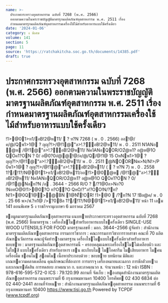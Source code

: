 ```yaml
---
name: >-
  ประกาศกระทรวงอุตสาหกรรม ฉบับที่ 7268 (พ.ศ. 2566)
  ออกตามความในพระราชบัญญัติมาตรฐานผลิตภัณฑ์อุตสาหกรรม พ.ศ. 2511 เรื่อง
  กำหนดมาตรฐานผลิตภัณฑ์อุตสาหกรรมเครื่องใช้ไม้สำหรับอาหารแบบใช้ครั้งเดียว
date: '2024-01-06'
category: ง พิเศษ
volume: 141
section: 5
page: 11
source: 'https://ratchakitcha.soc.go.th/documents/14385.pdf'
draft: true
---
```


# ประกาศกระทรวงอุตสาหกรรม ฉบับที่ 7268 (พ.ศ. 2566) ออกตามความในพระราชบัญญัติมาตรฐานผลิตภัณฑ์อุตสาหกรรม พ.ศ. 2511 เรื่อง กำหนดมาตรฐานผลิตภัณฑ์อุตสาหกรรมเครื่องใช้ไม้สำหรับอาหารแบบใช้ครั้งเดียว

!1>@01>ท1/อB!2@ห11/  ? ท?N 7268 ( พ . 0 . 2566) ออ!@/ค/@/Qพ1>1@ ? ญญ?!>/@!1@"ล>!.?์อB!2@ห11/ พ . 0 . 2511 N1ANอ ํ@ห /@!1@"ล>!.?์อB!2@ห11/ Nค1ANอQOR/O2ํ@ห1? อ@ห@1O QOค1?ON ? 0/ อ@0?0อํ@@!@/ค/@/Q/@!1@ 15 OหNพ1>1@ ? ญญ?!>/@!1@"ล>!.?์อB!2@ห11/ พ . 0 . 2511 @NOORNพ>N/N!>/P 0พ1>1@ ? ญญ?!>/@!1@"ล>!.?์อB!2@ห11/ (  ? ท?N 7) พ . 0 . 2558 1?/!1?/N@@11>ท1/อB!2@ห11/ออ!1>@0ํ@ห /@!1@"ล>!.?์อB!2@ห11/ Nค1ANอQOR/O2ํ@ห1? อ@ห@1O QOค1?ON ? 0/ /@!1@Nลท?N /อ . 3644 - 2566 R/O ? /?1@0ล>Nอ?0 !NอทO@0!1>@0?O ท?O?O QหO/?"ล!?OO!N/?ท?N!1>@0Q1@>@BN 1@N!็!OR! !1>@0  /?ท?N 17 !Bล@ค/ พ . 0 . 25 66 พ>/พ์.?ท1@ />?0Bล 1?/!1?/N@@11>ท1/อB!2@ห11/ หน้า 11 เลม 141 ตอนพิเศษ 5 ง ราชกิจจานุเบกษา 6 มกราคม 2567

ขอมูลมาตรฐานผลิตภัณฑอุตสาหกรรม แนบทายประกาศกระทรวงอุตสาหกรรม ฉบับที่ 7268 (พ.ศ. 2566) ชื่อมาตรฐาน : เครื่องใชไมสําหรับอาหารแบบใชครั้งเดียว SINGLE-USE WOOD UTENSILS FOR FOOD มาตรฐานเลขที่ : มอก. 3644−2566 ผู้จัดทํา : สํานักงานมาตรฐานผลิตภัณฑอุตสาหกรรม กรรมการวิชาการ : คณะกรรมการวิชาการรายสาขา คณะที่ 70 ผลิตภัณฑนวัตกรรม คณะผู้จัดทํารางมาตรฐาน เครื่องใชไมแบบใชครั้งเดียวสําหรับอาหาร ขอบขาย : มาตรฐานผลิตภัณฑอุตสาหกรรมนี้ - ครอบคลุมเฉพาะเครื่องใชไมไม่เคลือบผิว และไม่ใชสี แบบใชครั้งเดียว สําหรับอาหาร เชน ตะเกียบไม ไมไอศกรีม ไมเสียบอาหาร ไมคนเครื่องดื่ม ชอนไม สอมไม เนื้อหาประกอบด้วย : ขอบขาย บทนิยาม มิติและเกณฑความคลาดเคลื่อน คุณลักษณะที่ต้องการ การบรรจุ เครื่องหมายและฉลาก การชักตัวอยางและเกณฑตัดสิน การทดสอบ ภาคผนวก ก. และภาคผนวก ข. จํานวนหน้า : 12 หน้า ISBN : 978-616-595-572-0 ICS : 79.120.99 สถานที่ จัดเก็บ : หองสมุดสํานักงานมาตรฐานผลิตภัณฑอุตสาหกรรม ถนนพระรามที่ 6 กรุงเทพมหานคร 10400 โทรศัพท 02 430 6834 ต่อ 02 440-2441 สถานที่จําหนาย : สํานักงานมาตรฐานผลิตภัณฑอุตสาหกรรม ถนนพระรามที่ 6 กรุงเทพมหานคร 10400 https://www.tisi.go.th Powered by TCPDF (www.tcpdf.org)
